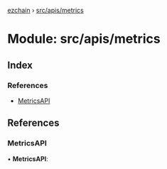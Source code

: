 [ezchain](../README.md) › [src/apis/metrics](src_apis_metrics.md)

# Module: src/apis/metrics

## Index

### References

* [MetricsAPI](src_apis_metrics.md#metricsapi)

## References

###  MetricsAPI

• **MetricsAPI**:
